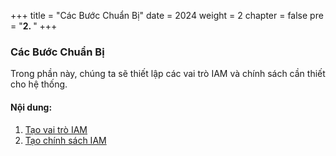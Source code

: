+++
title = "Các Bước Chuẩn Bị"
date = 2024
weight = 2
chapter = false
pre = "<b>2. </b>"
+++

### Các Bước Chuẩn Bị

Trong phần này, chúng ta sẽ thiết lập các vai trò IAM và chính sách cần thiết cho hệ thống.

#### Nội dung:

1. [Tạo vai trò IAM](2.1-IAM-role/)
2. [Tạo chính sách IAM](2.2-policy/)
